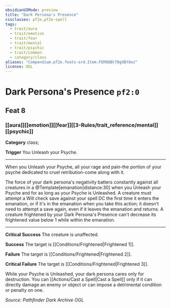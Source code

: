 ```yaml
---
obsidianUIMode: preview
title: "Dark Persona's Presence"
cssclasses: pf2e,pf2e-spell
tags:
  - trait/aura
  - trait/emotion
  - trait/fear
  - trait/mental
  - trait/psychic
  - trait/common
  - category/class
aliases: "Compendium.pf2e.feats-srd.Item.FEMXDBCf8gXBYdez"
license: OGL
---
```

# Dark Persona's Presence `pf2:0`
## Feat 8
### [[aura]][[emotion]][[fear]][[3-Rules/trait_reference/mental]][[psychic]]

**Category** class; 




**Trigger** You Unleash your Psyche.

* * *

When you Unleash your Psyche, all your rage and pain-the portion of your psyche dedicated to cruel retribution-come along with it.

The force of your dark persona's negativity batters constantly against all creatures in a @Template\[emanation|distance:30\] when you Unleash your Psyche and for as long as your Psyche is Unleashed. A creature must attempt a Will check save against your spell DC the first time it enters the emanation, or if it's in the emanation when you take this action; it doesn't need to attempt a save again, even if it leaves the emanation and returns. A creature frightened by your Dark Persona's Presence can't decrease its frightened value below 1 while within the emanation.

* * *

**Critical Success** The creature is unaffected.

**Success** The target is [[Conditions/Frightened|Frightened 1]].

**Failure** The target is [[Conditions/Frightened|Frightened 2]].

**Critical Failure** The target is [[Conditions/Frightened|Frightened 3]].

While your Psyche is Unleashed, your dark persona cares only for destruction. You can [[Actions/Cast a Spell|Cast a Spell]] only if it can directly damage an enemy or object or can impose a detrimental condition or penalty on one.

*Source: Pathfinder Dark Archive*
*OGL*